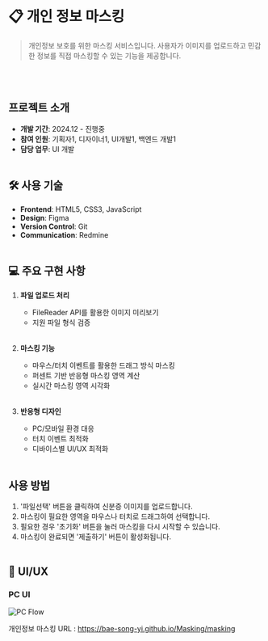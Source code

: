 # 📋 개인 정보 마스킹
> 개인정보 보호를 위한 마스킹 서비스입니다. 사용자가 이미지를 업로드하고 민감한 정보를 직접 마스킹할 수 있는 기능을 제공합니다.

<br/><br/>
## 프로젝트 소개
- **개발 기간**: 2024.12 - 진행중
- **참여 인원**: 기획자1, 디자이너1, UI개발1, 백엔드 개발1
- **담당 업무**: UI 개발
<br/><br/>

## 🛠 사용 기술
- **Frontend**: HTML5, CSS3, JavaScript
- **Design**: Figma
- **Version Control**: Git
- **Communication**: Redmine
<br/><br/>

## 💻 주요 구현 사항
1. **파일 업로드 처리**
   - FileReader API를 활용한 이미지 미리보기
   - 지원 파일 형식 검증
<br/><br/>

2. **마스킹 기능**
   - 마우스/터치 이벤트를 활용한 드래그 방식 마스킹
   - 퍼센트 기반 반응형 마스킹 영역 계산
   - 실시간 마스킹 영역 시각화
<br/><br/>

3. **반응형 디자인**
   - PC/모바일 환경 대응
   - 터치 이벤트 최적화
   - 디바이스별 UI/UX 최적화
<br/><br/>

## 사용 방법
1. '파일선택' 버튼을 클릭하여 신분증 이미지를 업로드합니다.
2. 마스킹이 필요한 영역을 마우스나 터치로 드래그하여 선택합니다.
3. 필요한 경우 '초기화' 버튼을 눌러 마스킹을 다시 시작할 수 있습니다.
4. 마스킹이 완료되면 '제출하기' 버튼이 활성화됩니다.
<br/><br/>

## 📱 UI/UX

### PC UI
![PC Flow](https://github.com/user-attachments/assets/5c38124b-dac5-4f19-946c-538847ba13cc)



개인정보 마스킹 URL : https://bae-song-yi.github.io/Masking/masking



